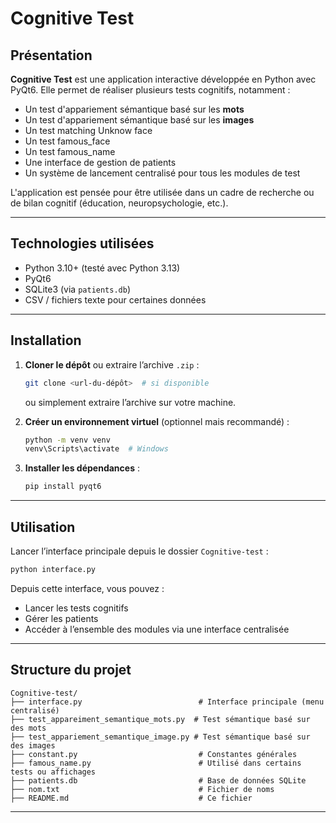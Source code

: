 # Cognitive Test

## Présentation

**Cognitive Test** est une application interactive développée en Python avec PyQt6. Elle permet de réaliser plusieurs tests cognitifs, notamment :
- Un test d'appariement sémantique basé sur les **mots**
- Un test d'appariement sémantique basé sur les **images**
- Un test matching Unknow face
- Un test famous_face
- Un test famous_name
- Une interface de gestion de patients
- Un système de lancement centralisé pour tous les modules de test

L'application est pensée pour être utilisée dans un cadre de recherche ou de bilan cognitif (éducation, neuropsychologie, etc.).

---

## Technologies utilisées

- Python 3.10+ (testé avec Python 3.13)
- PyQt6
- SQLite3 (via `patients.db`)
- CSV / fichiers texte pour certaines données

---

## Installation

1. **Cloner le dépôt** ou extraire l’archive `.zip` :
    ```bash
    git clone <url-du-dépôt>  # si disponible
    ```
    ou simplement extraire l’archive sur votre machine.

2. **Créer un environnement virtuel** (optionnel mais recommandé) :
    ```bash
    python -m venv venv
    venv\Scripts\activate  # Windows
    ```

3. **Installer les dépendances** :
    ```bash
    pip install pyqt6
    ```

---

## Utilisation

Lancer l’interface principale depuis le dossier `Cognitive-test` :

```bash
python interface.py
```

Depuis cette interface, vous pouvez :
- Lancer les tests cognitifs
- Gérer les patients
- Accéder à l’ensemble des modules via une interface centralisée

---

## Structure du projet

```
Cognitive-test/
├── interface.py                          # Interface principale (menu centralisé)
├── test_appareiment_semantique_mots.py  # Test sémantique basé sur des mots
├── test_appariement_semantique_image.py # Test sémantique basé sur des images
├── constant.py                           # Constantes générales
├── famous_name.py                        # Utilisé dans certains tests ou affichages
├── patients.db                           # Base de données SQLite
├── nom.txt                               # Fichier de noms
├── README.md                             # Ce fichier
```

---

